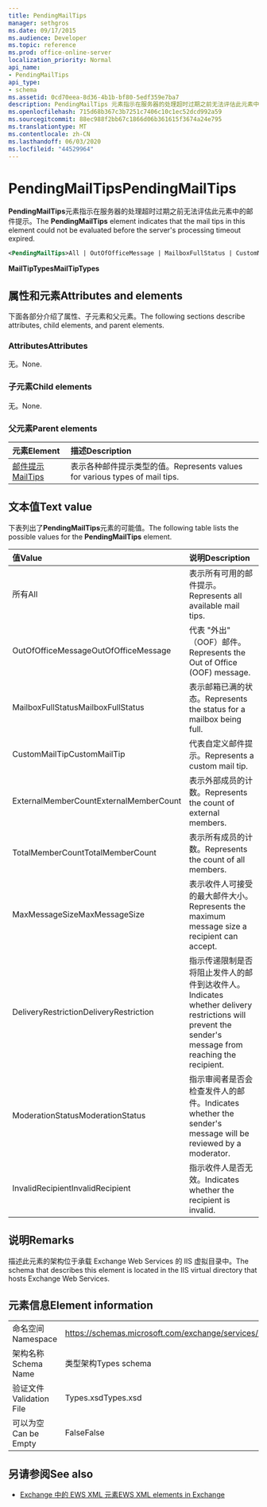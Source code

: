 ```yaml
---
title: PendingMailTips
manager: sethgros
ms.date: 09/17/2015
ms.audience: Developer
ms.topic: reference
ms.prod: office-online-server
localization_priority: Normal
api_name:
- PendingMailTips
api_type:
- schema
ms.assetid: 0cd70eea-8d36-4b1b-bf80-5edf359e7ba7
description: PendingMailTips 元素指示在服务器的处理超时过期之前无法评估此元素中的邮件提示。
ms.openlocfilehash: 715d68b367c3b7251c7406c10c1ec52dcd992a59
ms.sourcegitcommit: 88ec988f2bb67c1866d06b361615f3674a24e795
ms.translationtype: MT
ms.contentlocale: zh-CN
ms.lasthandoff: 06/03/2020
ms.locfileid: "44529964"
---
```

# <a name="pendingmailtips"></a><span data-ttu-id="803dc-103">PendingMailTips</span><span class="sxs-lookup"><span data-stu-id="803dc-103">PendingMailTips</span></span>

<span data-ttu-id="803dc-104">**PendingMailTips**元素指示在服务器的处理超时过期之前无法评估此元素中的邮件提示。</span><span class="sxs-lookup"><span data-stu-id="803dc-104">The **PendingMailTips** element indicates that the mail tips in this element could not be evaluated before the server's processing timeout expired.</span></span> 
  
```XML
<PendingMailTips>All | OutOfOfficeMessage | MailboxFullStatus | CustomMailTip | ExternalMemberCount | TotalMemberCount | MaxMessageSize | DeliveryRestriction | ModerateStatus | InvalidRecipient</PendingMailTips>
```

 <span data-ttu-id="803dc-105">**MailTipTypes**</span><span class="sxs-lookup"><span data-stu-id="803dc-105">**MailTipTypes**</span></span>
## <a name="attributes-and-elements"></a><span data-ttu-id="803dc-106">属性和元素</span><span class="sxs-lookup"><span data-stu-id="803dc-106">Attributes and elements</span></span>

<span data-ttu-id="803dc-107">下面各部分介绍了属性、子元素和父元素。</span><span class="sxs-lookup"><span data-stu-id="803dc-107">The following sections describe attributes, child elements, and parent elements.</span></span>
  
### <a name="attributes"></a><span data-ttu-id="803dc-108">Attributes</span><span class="sxs-lookup"><span data-stu-id="803dc-108">Attributes</span></span>

<span data-ttu-id="803dc-109">无。</span><span class="sxs-lookup"><span data-stu-id="803dc-109">None.</span></span>
  
### <a name="child-elements"></a><span data-ttu-id="803dc-110">子元素</span><span class="sxs-lookup"><span data-stu-id="803dc-110">Child elements</span></span>

<span data-ttu-id="803dc-111">无。</span><span class="sxs-lookup"><span data-stu-id="803dc-111">None.</span></span>
  
### <a name="parent-elements"></a><span data-ttu-id="803dc-112">父元素</span><span class="sxs-lookup"><span data-stu-id="803dc-112">Parent elements</span></span>

|<span data-ttu-id="803dc-113">**元素**</span><span class="sxs-lookup"><span data-stu-id="803dc-113">**Element**</span></span>|<span data-ttu-id="803dc-114">**描述**</span><span class="sxs-lookup"><span data-stu-id="803dc-114">**Description**</span></span>|
|:-----|:-----|
|[<span data-ttu-id="803dc-115">邮件提示</span><span class="sxs-lookup"><span data-stu-id="803dc-115">MailTips</span></span>](mailtips.md) <br/> |<span data-ttu-id="803dc-116">表示各种邮件提示类型的值。</span><span class="sxs-lookup"><span data-stu-id="803dc-116">Represents values for various types of mail tips.</span></span>  <br/> |
   
## <a name="text-value"></a><span data-ttu-id="803dc-117">文本值</span><span class="sxs-lookup"><span data-stu-id="803dc-117">Text value</span></span>

<span data-ttu-id="803dc-118">下表列出了**PendingMailTips**元素的可能值。</span><span class="sxs-lookup"><span data-stu-id="803dc-118">The following table lists the possible values for the **PendingMailTips** element.</span></span> 
  
|<span data-ttu-id="803dc-119">**值**</span><span class="sxs-lookup"><span data-stu-id="803dc-119">**Value**</span></span>|<span data-ttu-id="803dc-120">**说明**</span><span class="sxs-lookup"><span data-stu-id="803dc-120">**Description**</span></span>|
|:-----|:-----|
|<span data-ttu-id="803dc-121">所有</span><span class="sxs-lookup"><span data-stu-id="803dc-121">All</span></span>  <br/> |<span data-ttu-id="803dc-122">表示所有可用的邮件提示。</span><span class="sxs-lookup"><span data-stu-id="803dc-122">Represents all available mail tips.</span></span>  <br/> |
|<span data-ttu-id="803dc-123">OutOfOfficeMessage</span><span class="sxs-lookup"><span data-stu-id="803dc-123">OutOfOfficeMessage</span></span>  <br/> |<span data-ttu-id="803dc-124">代表 "外出" （OOF）邮件。</span><span class="sxs-lookup"><span data-stu-id="803dc-124">Represents the Out of Office (OOF) message.</span></span>  <br/> |
|<span data-ttu-id="803dc-125">MailboxFullStatus</span><span class="sxs-lookup"><span data-stu-id="803dc-125">MailboxFullStatus</span></span>  <br/> |<span data-ttu-id="803dc-126">表示邮箱已满的状态。</span><span class="sxs-lookup"><span data-stu-id="803dc-126">Represents the status for a mailbox being full.</span></span>  <br/> |
|<span data-ttu-id="803dc-127">CustomMailTip</span><span class="sxs-lookup"><span data-stu-id="803dc-127">CustomMailTip</span></span>  <br/> |<span data-ttu-id="803dc-128">代表自定义邮件提示。</span><span class="sxs-lookup"><span data-stu-id="803dc-128">Represents a custom mail tip.</span></span>  <br/> |
|<span data-ttu-id="803dc-129">ExternalMemberCount</span><span class="sxs-lookup"><span data-stu-id="803dc-129">ExternalMemberCount</span></span>  <br/> |<span data-ttu-id="803dc-130">表示外部成员的计数。</span><span class="sxs-lookup"><span data-stu-id="803dc-130">Represents the count of external members.</span></span>  <br/> |
|<span data-ttu-id="803dc-131">TotalMemberCount</span><span class="sxs-lookup"><span data-stu-id="803dc-131">TotalMemberCount</span></span>  <br/> |<span data-ttu-id="803dc-132">表示所有成员的计数。</span><span class="sxs-lookup"><span data-stu-id="803dc-132">Represents the count of all members.</span></span>  <br/> |
|<span data-ttu-id="803dc-133">MaxMessageSize</span><span class="sxs-lookup"><span data-stu-id="803dc-133">MaxMessageSize</span></span>  <br/> |<span data-ttu-id="803dc-134">表示收件人可接受的最大邮件大小。</span><span class="sxs-lookup"><span data-stu-id="803dc-134">Represents the maximum message size a recipient can accept.</span></span>  <br/> |
|<span data-ttu-id="803dc-135">DeliveryRestriction</span><span class="sxs-lookup"><span data-stu-id="803dc-135">DeliveryRestriction</span></span>  <br/> |<span data-ttu-id="803dc-136">指示传递限制是否将阻止发件人的邮件到达收件人。</span><span class="sxs-lookup"><span data-stu-id="803dc-136">Indicates whether delivery restrictions will prevent the sender's message from reaching the recipient.</span></span>  <br/> |
|<span data-ttu-id="803dc-137">ModerationStatus</span><span class="sxs-lookup"><span data-stu-id="803dc-137">ModerationStatus</span></span>  <br/> |<span data-ttu-id="803dc-138">指示审阅者是否会检查发件人的邮件。</span><span class="sxs-lookup"><span data-stu-id="803dc-138">Indicates whether the sender's message will be reviewed by a moderator.</span></span>  <br/> |
|<span data-ttu-id="803dc-139">InvalidRecipient</span><span class="sxs-lookup"><span data-stu-id="803dc-139">InvalidRecipient</span></span>  <br/> |<span data-ttu-id="803dc-140">指示收件人是否无效。</span><span class="sxs-lookup"><span data-stu-id="803dc-140">Indicates whether the recipient is invalid.</span></span>  <br/> |
   
## <a name="remarks"></a><span data-ttu-id="803dc-141">说明</span><span class="sxs-lookup"><span data-stu-id="803dc-141">Remarks</span></span>

<span data-ttu-id="803dc-142">描述此元素的架构位于承载 Exchange Web Services 的 IIS 虚拟目录中。</span><span class="sxs-lookup"><span data-stu-id="803dc-142">The schema that describes this element is located in the IIS virtual directory that hosts Exchange Web Services.</span></span>
  
## <a name="element-information"></a><span data-ttu-id="803dc-143">元素信息</span><span class="sxs-lookup"><span data-stu-id="803dc-143">Element information</span></span>

|||
|:-----|:-----|
|<span data-ttu-id="803dc-144">命名空间</span><span class="sxs-lookup"><span data-stu-id="803dc-144">Namespace</span></span>  <br/> |https://schemas.microsoft.com/exchange/services/2006/types  <br/> |
|<span data-ttu-id="803dc-145">架构名称</span><span class="sxs-lookup"><span data-stu-id="803dc-145">Schema Name</span></span>  <br/> |<span data-ttu-id="803dc-146">类型架构</span><span class="sxs-lookup"><span data-stu-id="803dc-146">Types schema</span></span>  <br/> |
|<span data-ttu-id="803dc-147">验证文件</span><span class="sxs-lookup"><span data-stu-id="803dc-147">Validation File</span></span>  <br/> |<span data-ttu-id="803dc-148">Types.xsd</span><span class="sxs-lookup"><span data-stu-id="803dc-148">Types.xsd</span></span>  <br/> |
|<span data-ttu-id="803dc-149">可以为空</span><span class="sxs-lookup"><span data-stu-id="803dc-149">Can be Empty</span></span>  <br/> |<span data-ttu-id="803dc-150">False</span><span class="sxs-lookup"><span data-stu-id="803dc-150">False</span></span>  <br/> |
   
## <a name="see-also"></a><span data-ttu-id="803dc-151">另请参阅</span><span class="sxs-lookup"><span data-stu-id="803dc-151">See also</span></span>



- [<span data-ttu-id="803dc-152">Exchange 中的 EWS XML 元素</span><span class="sxs-lookup"><span data-stu-id="803dc-152">EWS XML elements in Exchange</span></span>](ews-xml-elements-in-exchange.md)

